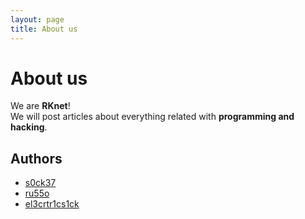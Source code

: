 ```yaml
---
layout: page
title: About us
---
```


# About us

We are **RKnet**!  
We will post articles about everything related with **programming and hacking**. 

## Authors

* [s0ck37](https://github.com/Kik449) 
* [ru55o](https://github.com/byru55o)
* [el3crtr1cs1ck](https://github.com/el3crtr1cs1ck)
